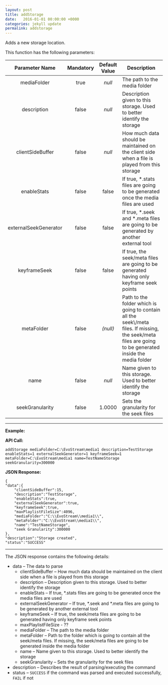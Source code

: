 ```yaml
---
layout: post
title: addStorage
date:   2016-01-01 00:00:00 +0000
categories: jekyll update
permalink: addstorage
---
```


Adds a new storage location.

This function has the following parameters:

|    Parameter Name     | Mandatory | Default Value | Description                              |
| :-------------------: | :-------: | :-----------: | ---------------------------------------- |
|      mediaFolder      |   true    |    *null*     | The path to the media folder             |
|      description      |   false   |    *null*     | Description given to this storage. Used to better identify the storage |
|   clientSideBuffer    |   false   |    *null*     | How much data should be maintained on the client side when a file is played from this storage |
|      enableStats      |   false   |     false     | If true, \*.stats files are going to be generated once the media files are used |
| externalSeekGenerator |   false   |     false     | If true, \*.seek and \*.meta files are going to be generated by another external tool |
|     keyframeSeek      |   false   |     false     | If true, the seek/meta files are going to be generated having only keyframe seek points |
|      metaFolder       |   false   |   *(null)*    | Path to the folder which is going to contain all the seek\\/meta files. If missing, the seek/meta files are going to be generated inside the media folder |
|         name          |   false   |    *null*     | Name given to this storage. Used to better identify the storage |
|    seekGranularity    |   false   |    1.0000     | Sets the granularity for the seek files  |

------

**Example:**

**API Call:**

``` 
addStorage mediaFolder=C:\EvoStream\media1 description=TestStorage enableStats=1 externalSeekGenerator=1 keyframeSeek=1 metaFolder=C:\EvoStream\media1 name=TestNameStorage seekGranularity=300000
```

**JSON Response:**

``` 
{
"data":{
    "clientSideBuffer":15,
    "description":"TestStorage",
    "enableStats":true,
    "externalSeekGenerator":true,
    "keyframeSeek":true,
    "maxPlaylistFileSize":4096,
    "mediaFolder":"C:\\EvoStream\\media1\\",
    "metaFolder":"C:\\EvoStream\\media1\\",
    "name":"TestNameStorage",
    "seek Granularity":300000
},
"description":"Storage created",
"status":"SUCCESS"
```

------

The JSON response contains the following details:

- data – The data to parse
  - clientSideBuffer – How much data should be maintained on the client side when a file is played from this storage
  - description – Description given to this storage. Used to better identify the storage
  - enableStats – If true, \*.stats files are going to be generated once the media files are used
  - externalSeekGenerator – If true, \*.seek and \*.meta files are going to be generated by another external tool
  - keyframeSeek – If true, the seek/meta files are going to be generated having only keyframe seek points
  - maxPlaylistFileSize - ??
  - mediaFolder – The path to the media folder
  - metaFolder – Path to the folder which is going to contain all the seek/meta files. If missing, the seek/meta files are going to be generated inside the media folder
  - name – Name given to this storage. Used to better identify the storage
  - seekGranularity – Sets the granularity for the seek files
- description – Describes the result of parsing/executing the command
- status – `SUCCESS` if the command was parsed and executed successfully, `FAIL` if not
